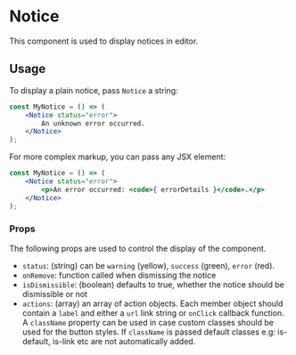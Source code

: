 # Notice

This component is used to display notices in editor.

## Usage

To display a plain notice, pass `Notice` a string:

```jsx
const MyNotice = () => (
	<Notice status="error">
		An unknown error occurred.
	</Notice>
);
```

For more complex markup, you can pass any JSX element:

```jsx
const MyNotice = () => (
	<Notice status="error">
		<p>An error occurred: <code>{ errorDetails }</code>.</p>
	</Notice>
);
```

### Props

The following props are used to control the display of the component.

* `status`: (string) can be `warning` (yellow), `success` (green), `error` (red).
* `onRemove`: function called when dismissing the notice
* `isDismissible`: (boolean) defaults to true, whether the notice should be dismissible or not
* `actions`: (array) an array of action objects. Each member object should contain a `label` and either a `url` link string or `onClick` callback function. A `className` property can be used in case custom classes should be used for the button styles. If `className` is passed default classes e.g: is-default, is-link etc are not automatically added.
